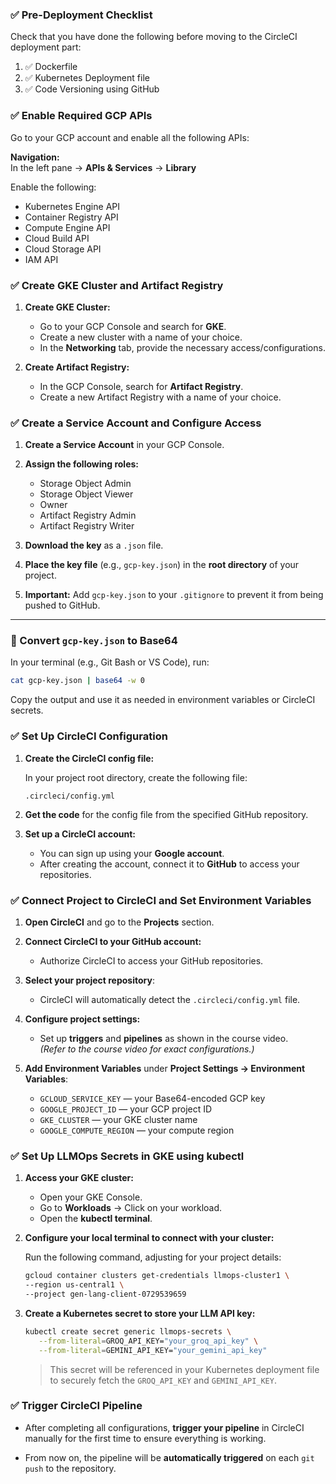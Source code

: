 ### ✅ Pre-Deployment Checklist

Check that you have done the following before moving to the CircleCI deployment part:

1. ✅ Dockerfile  
2. ✅ Kubernetes Deployment file  
3. ✅ Code Versioning using GitHub


### ✅ Enable Required GCP APIs

Go to your GCP account and enable all the following APIs:

**Navigation:**  
In the left pane → **APIs & Services** → **Library**

Enable the following:

- Kubernetes Engine API  
- Container Registry API  
- Compute Engine API  
- Cloud Build API  
- Cloud Storage API  
- IAM API


### ✅ Create GKE Cluster and Artifact Registry

1. **Create GKE Cluster:**
   - Go to your GCP Console and search for **GKE**.
   - Create a new cluster with a name of your choice.
   - In the **Networking** tab, provide the necessary access/configurations.

2. **Create Artifact Registry:**
   - In the GCP Console, search for **Artifact Registry**.
   - Create a new Artifact Registry with a name of your choice.


### ✅ Create a Service Account and Configure Access

1. **Create a Service Account** in your GCP Console.

2. **Assign the following roles:**
   - Storage Object Admin  
   - Storage Object Viewer  
   - Owner  
   - Artifact Registry Admin  
   - Artifact Registry Writer  

3. **Download the key** as a `.json` file.

4. **Place the key file** (e.g., `gcp-key.json`) in the **root directory** of your project.

5. **Important:** Add `gcp-key.json` to your `.gitignore` to prevent it from being pushed to GitHub.

---

### 🔐 Convert `gcp-key.json` to Base64

In your terminal (e.g., Git Bash or VS Code), run:

```bash
cat gcp-key.json | base64 -w 0
```

Copy the output and use it as needed in environment variables or CircleCI secrets.


### ✅ Set Up CircleCI Configuration

1. **Create the CircleCI config file:**

   In your project root directory, create the following file:

   ```
   .circleci/config.yml
   ```

2. **Get the code** for the config file from the specified GitHub repository.

3. **Set up a CircleCI account:**
   - You can sign up using your **Google account**.
   - After creating the account, connect it to **GitHub** to access your repositories.


### ✅ Connect Project to CircleCI and Set Environment Variables

1. **Open CircleCI** and go to the **Projects** section.

2. **Connect CircleCI to your GitHub account:**
   - Authorize CircleCI to access your GitHub repositories.

3. **Select your project repository**:
   - CircleCI will automatically detect the `.circleci/config.yml` file.

4. **Configure project settings:**
   - Set up **triggers** and **pipelines** as shown in the course video.  
   *(Refer to the course video for exact configurations.)*

5. **Add Environment Variables** under **Project Settings → Environment Variables**:

   - `GCLOUD_SERVICE_KEY` — your Base64-encoded GCP key  
   - `GOOGLE_PROJECT_ID` — your GCP project ID  
   - `GKE_CLUSTER` — your GKE cluster name  
   - `GOOGLE_COMPUTE_REGION` — your compute region


### ✅ Set Up LLMOps Secrets in GKE using kubectl

1. **Access your GKE cluster:**
   - Open your GKE Console.
   - Go to **Workloads** → Click on your workload.
   - Open the **kubectl terminal**.

2. **Configure your local terminal to connect with your cluster:**

   Run the following command, adjusting for your project details:

   ```bash
   gcloud container clusters get-credentials llmops-cluster1 \
   --region us-central1 \
   --project gen-lang-client-0729539659
   ```

3. **Create a Kubernetes secret to store your LLM API key:**

   ```bash
   kubectl create secret generic llmops-secrets \
      --from-literal=GROQ_API_KEY="your_groq_api_key" \
      --from-literal=GEMINI_API_KEY="your_gemini_api_key"
   ```

   > This secret will be referenced in your Kubernetes deployment file to securely fetch the `GROQ_API_KEY` and `GEMINI_API_KEY`.


### ✅ Trigger CircleCI Pipeline

- After completing all configurations, **trigger your pipeline** in CircleCI manually for the first time to ensure everything is working.

- From now on, the pipeline will be **automatically triggered** on each `git push` to the repository.